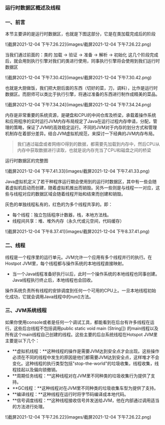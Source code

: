 ###           												运行时数据区概述及线程

### 一、前言

本节主要讲的是运行时数据区，也就是下图这部分，它是在类加载完成后的阶段

![截屏2021-12-04 下午7.26.22](images/截屏2021-12-04 下午7.26.22.png)

当我们通过前面的：类的  加载 -> 验证 -> 准备 -> 解析 -> 初始化  这几个阶段完成后，就会用到执行引擎对我们的类进行使用，同事执行引擎将会使用到我们运行时数据区

![截屏2021-12-04 下午7.30.42](images/截屏2021-12-04 下午7.30.42.png)

也就是大厨做饭，我们把大厨后面的东西（切好的菜，刀，调料），比作是运行时数据区。而厨师可以类比于执行引擎，将通过准备的东西进行制作成精美的菜品。

![截屏2021-12-04 下午7.34.24](images/截屏2021-12-04 下午7.34.24.png)

内存是非常重要的系统资源，是硬盘和CPU的中间仓库及桥梁，承载着操作系统和应用程序的实时运行JVM内存布局规定了Java在运行过程内存申请，分配，管理的策略，保证了JVM的高效稳定运行。不同的JVM对于内存的划分方式和管理机制存在着部分差异。结合JVM虚拟机规范，来探讨一下经典的JVM内存布局。

> 我们通过磁盘或者网络IO得到的数据，都需要先加载到内存中，然后CPU从内存中获取数据进行读取，也就是说内存充当了CPU和磁盘之间的桥梁

运行时数据区的完整图

![截屏2021-12-04 下午7.41.33](images/截屏2021-12-04 下午7.41.33.png)

Java虚拟机定义了若干种程序运行期会使用到的运行时数据区，其中有一些会随着虚拟机启动而创建，随着虚拟机推出而销毁。另外一些则是与线程一一对应，这些与线程对应的数据区域会随着线程开始和结束而创建和销毁。

灰色的单独线程私有的，红色的为多个线程共享的。即：

- 每个线程：独立包括程序计数器，栈，本地方法栈。
- 线程间共享：堆、堆外内存（永久代或元空间，代码缓存）

![截屏2021-12-04 下午8.37.41](images/截屏2021-12-04 下午8.37.41.png)

### 二、线程

线程是一个程序里的运行单元。JVM允许一个应用有多个线程并行的执行。在Hostpot JVM里，每个线程都与操作系统的本地线程直接映射。

- 当一个Java线程准备好执行以后，此时一个操作系统的本地线程也同事创建。Java线程执行终止后，本地线程也会回收。

操作系统负责所有线程的安排调度到任何一个可用的CPU上。一旦本地线程初始化成功，它就会调用Java线程中的run()方法。

### 三、JVM系统线程

如果你使用console或者是任何一个调试工具，都能看到在后台有许多线程在运行。这些后台线程不包括调用public static void main (String[]) 的main线程以及所有这个main线程自己创建的线程。这些主要的后台系统线程在Hotspot JVM里主要是以下几个：

- **虚拟机线程：**这种线程的操作是需要JVM达到安全点才会出现。这些操作必须在不同的线程中发生的原因是他们都需要JVM达到安全点，这样堆才不会变化。这种线程的执行类型包括"stop-the-world"的垃圾收集，线程收集，线程挂起以及偏向锁撤销。
- **周期任务线程：**这种线程对在JVM里不同种类的垃圾收集行为提供了支持。
- **GC线程：**这种线程对在JVM里不同种类的垃圾收集车型为提供了支持。
- **编译线程：**这种线程在运行时将字节码编译成本地代码。
- **信号调度线程：**这种线程接收信号并发送给JVM，他在内部通过调用适当的方法进行处理。

![截屏2021-12-04 下午7.26.22](images/截屏2021-12-04 下午7.26.22.png)


























































